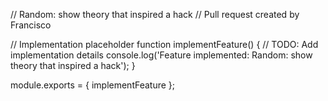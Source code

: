 // Random: show theory that inspired a hack
// Pull request created by Francisco

// Implementation placeholder
function implementFeature() {
    // TODO: Add implementation details
    console.log('Feature implemented: Random: show theory that inspired a hack');
}

module.exports = { implementFeature };
